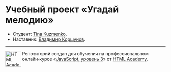# Учебный проект «Угадай мелодию»

* Студент: [Tina Kuzmenko](https://up.htmlacademy.ru/react/4/user/608749).
* Наставник: [Владимир Коршунов](https://htmlacademy.ru/profile/bekobou).

---

<a href="https://htmlacademy.ru/intensive/react"><img align="left" width="50" height="50" title="HTML Academy" src="https://up.htmlacademy.ru/static/img/intensive/react/logo-for-github.png"></a>

Репозиторий создан для обучения на профессиональном онлайн‑курсе «[JavaScript, уровень 3](https://htmlacademy.ru/intensive/react)» от [HTML Academy](https://htmlacademy.ru).

[travis-image]: https://travis-ci.com/htmlacademy-react/608749-guess-melody-4.svg?branch=master
[travis-url]: https://travis-ci.com/htmlacademy-react/608749-guess-melody-4
